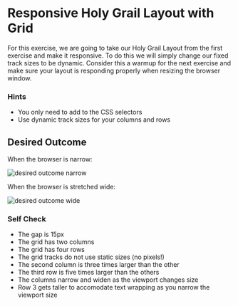 # Responsive Holy Grail Layout with Grid

For this exercise, we are going to take our Holy Grail Layout from the first
exercise and make it responsive. To do this we will simply change our fixed
track sizes to be dynamic. Consider this a warmup for the next exercise and make
sure your layout is responding properly when resizing the browser window.

### Hints

- You only need to add to the CSS selectors
- Use dynamic track sizes for your columns and rows

## Desired Outcome

When the browser is narrow:

![desired outcome narrow](./desired-outcome-narrow.png)

When the browser is stretched wide:

![desired outcome wide](./desired-outcome-wide.png)

### Self Check

- The gap is 15px
- The grid has two columns
- The grid has four rows
- The grid tracks do not use static sizes (no pixels!)
- The second column is three times larger than the other
- The third row is five times larger than the others
- The columns narrow and widen as the viewport changes size
- Row 3 gets taller to accomodate text wrapping as you narrow the viewport size
